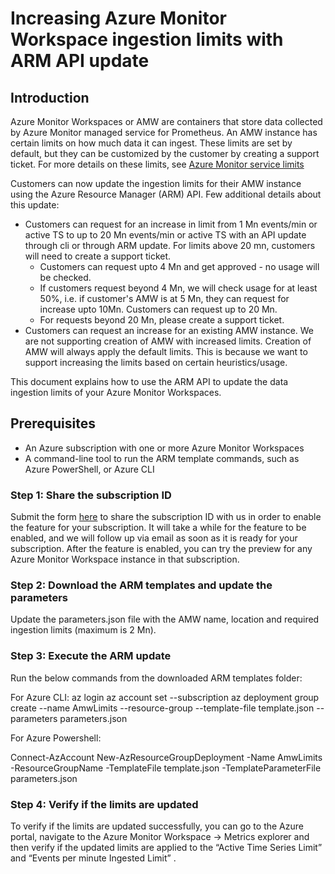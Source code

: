 # Increasing Azure Monitor Workspace ingestion limits with ARM API update

## Introduction
Azure Monitor Workspaces or AMW are containers that store data collected by Azure Monitor managed service for Prometheus. An AMW instance has certain limits on how much data it can ingest. These limits are set by default, but they can be customized by the customer by creating a support ticket. For more details on these limits, see [Azure Monitor service limits](https://learn.microsoft.com/azure/azure-monitor/service-limits#prometheus-metrics)

Customers can now update the ingestion limits for their AMW instance using the Azure Resource Manager (ARM) API. Few additional details about this update:
- Customers can request for an increase in limit from 1 Mn events/min or active TS to up to 20 Mn events/min or active TS with an API update through cli or through ARM update. For limits above 20 mn, customers will need to create a support ticket.
  - Customers can request upto 4 Mn and get approved - no usage will be checked.
  - If customers request beyond 4 Mn, we will check usage for at least 50%, i.e. if customer's AMW is at 5 Mn, they can request for increase upto 10Mn. Customers can request up to 20 Mn.
  - For requests beyond 20 Mn, please create a support ticket.
- Customers can request an increase for an existing AMW instance. We are not supporting creation of AMW with increased limits. Creation of AMW will always apply the default limits. This is because we want to support increasing the limits based on certain heuristics/usage.

This document explains how to use the ARM API to update the data ingestion limits of your Azure Monitor Workspaces. 

## Prerequisites

- An Azure subscription with one or more Azure Monitor Workspaces
- A command-line tool to run the ARM template commands, such as Azure PowerShell, or Azure CLI


### Step 1: Share the subscription ID

Submit the form [here](https://forms.microsoft.com/r/8P9F2GS7k4) to share the subscription ID with us in order to enable the feature for your subscription. It will take a while for the feature to be enabled, and we will follow up via email as soon as it is ready for your subscription. After the feature is enabled, you can try the preview for any Azure Monitor Workspace instance in that subscription.

### Step 2: Download the ARM templates and update the parameters

Update the parameters.json file with the AMW name, location and required ingestion limits (maximum is 2 Mn).

### Step 3: Execute the ARM update

Run the below commands from the downloaded ARM templates folder:

For Azure CLI:
az login
az account set --subscription <subscriptionId>
az deployment group create --name AmwLimits --resource-group <resourceGroupName>   --template-file template.json --parameters parameters.json

For Azure Powershell:

Connect-AzAccount
New-AzResourceGroupDeployment -Name AmwLimits -ResourceGroupName  <resourceGroupName> -TemplateFile template.json -TemplateParameterFile parameters.json

### Step 4: Verify if the limits are updated

To verify if the limits are updated successfully, you can go to the Azure portal, navigate to the Azure Monitor Workspace -> Metrics explorer and then verify if the updated limits are applied to the “Active Time Series Limit” and “Events per minute Ingested Limit” .
